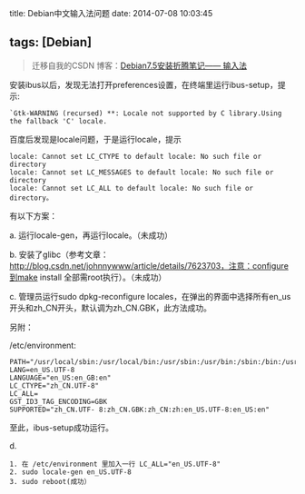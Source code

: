 title: Debian中文输入法问题
date: 2014-07-08 10:03:45

tags: [Debian]
---

> 迁移自我的CSDN 博客：[Debian7.5安装折腾笔记—— 输入法](http://blog.csdn.net/sulxxy/article/details/37559067)

安装ibus以后，发现无法打开preferences设置，在终端里运行ibus-setup，提示:

	`Gtk-WARNING (recursed) **: Locale not supported by C library.Using the fallback 'C' locale.
百度后发现是locale问题，于是运行locale，提示

    locale: Cannot set LC_CTYPE to default locale: No such file or directory
    locale: Cannot set LC_MESSAGES to default locale: No such file or directory
    locale: Cannot set LC_ALL to default locale: No such file or directory。
有以下方案：
<!-- more -->

a. 运行locale-gen，再运行locale。（未成功）

b. 安装了glibc（参考文章：http://blog.csdn.net/johnnywww/article/details/7623703，注意：configure到make install 全部需root执行）。（未成功）

c. 管理员运行sudo dpkg-reconfigure locales，在弹出的界面中选择所有en_us开头和zh_CN开头，默认调为zh_CN.GBK，此方法成功。

另附：

/etc/environment:

    PATH="/usr/local/sbin:/usr/local/bin:/usr/sbin:/usr/bin:/sbin:/bin:/usr/bin/X11:/usr/games"
    LANG=en_US.UTF-8
    LANGUAGE="en_US:en_GB:en"
    LC_CTYPE="zh_CN.UTF-8"
    LC_ALL=
    GST_ID3_TAG_ENCODING=GBK
    SUPPORTED="zh_CN.UTF- 8:zh_CN.GBK:zh_CN:zh:en_US.UTF-8:en_US:en"
至此，ibus-setup成功运行。

d.

	1. 在 /etc/environment 里加入一行 LC_ALL="en_US.UTF-8"
	2. sudo locale-gen en_US.UTF-8
	3. sudo reboot(成功）



